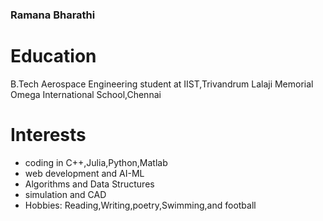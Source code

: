 ### Ramana Bharathi

# Education
B.Tech Aerospace Engineering student at IIST,Trivandrum
Lalaji Memorial Omega International School,Chennai

# Interests
- coding in C++,Julia,Python,Matlab
- web development and AI-ML
- Algorithms and Data Structures
- simulation and CAD
- Hobbies: Reading,Writing,poetry,Swimming,and football


